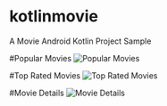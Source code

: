 # kotlinmovie
A Movie Android Kotlin Project Sample

#Popular Movies
![Popular Movies](https://raw.githubusercontent.com/yudicodeid/kotlinmovie/master/Screenshot_2018-06-05-21-49-20.png)


#Top Rated Movies
![Top Rated Movies](https://raw.githubusercontent.com/yudicodeid/kotlinmovie/master/Screenshot_2018-06-05-21-49-38.png)

#Movie Details
![Movie Details](https://raw.githubusercontent.com/yudicodeid/kotlinmovie/master/Screenshot_2018-06-05-22-14-34.png)